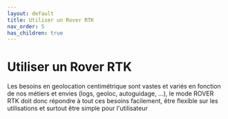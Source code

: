 ```yaml
---
layout: default
title: Utiliser un Rover RTK
nav_order: 5
has_children: true
---
```


# Utiliser un Rover RTK

Les besoins en geolocation centimétrique sont vastes et variés en fonction de nos métiers et envies (logs, geoloc, autoguidage, ...), le mode ROVER RTK doit donc répondre à tout ces besoins facilement, être flexible sur les utilisations et surtout être simple pour l'utilisateur


